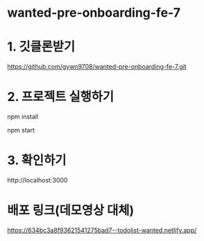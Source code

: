# wanted-pre-onboarding-fe-7

# 1. 깃클론받기
https://github.com/gywn9708/wanted-pre-onboarding-fe-7.git

# 2. 프로젝트 실행하기
npm install

npm start

# 3. 확인하기
http://localhost:3000

# 배포 링크(데모영상 대체)
https://634bc3a8f93621541275bad7--todolist-wanted.netlify.app/
